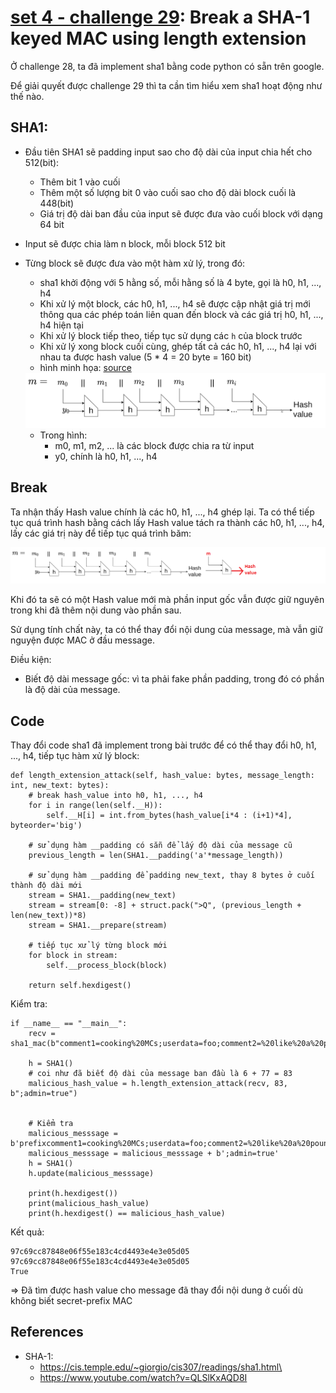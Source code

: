 # **[set 4 - challenge 29](https://cryptopals.com/sets/4/challenges/29): Break a SHA-1 keyed MAC using length extension**

Ở challenge 28, ta đã implement sha1 bằng code python có sẵn trên google.

Để giải quyết được challenge 29 thì ta cần tìm hiểu xem sha1 hoạt động như thế nào.
## SHA1: 
- Đầu tiên SHA1 sẽ padding input sao cho độ dài của input chia hết cho 512(bit):
    - Thêm bit 1 vào cuối
    - Thêm một số lượng bit 0 vào cuối sao cho độ dài block cuối là 448(bit)
    - Giá trị độ dài ban đầu của input sẽ được đưa vào cuối block với dạng 64 bit
- Input sẽ được chia làm n block, mỗi block 512 bit
- Từng block sẽ được đưa vào một hàm xử lý, trong đó:
    - sha1 khởi động với 5 hằng số, mỗi hằng số là 4 byte, gọi là h0, h1, ..., h4
    - Khi xử lý một block, các h0, h1, ..., h4 sẽ được cập nhật giá trị mới thông qua các phép toán liên quan đến block và các giá trị h0, h1, ..., h4 hiện tại
    - Khi xử lý block tiếp theo, tiếp tục sử dụng các `h` của block trước
    - Khi xử lý xong block cuối cùng, ghép tất cả các h0, h1, ..., h4 lại với nhau ta được hash value (5 * 4 = 20 byte = 160 bit)
    - hình minh họa: [source](https://www.youtube.com/watch?v=QLSlKxAQD8I)

    <img src="pictures/sha1.png">

    - Trong hình:
        - m0, m1, m2, ... là các block được chia ra từ input
        - y0, chính là h0, h1, ..., h4

## Break
Ta nhận thấy Hash value chính là các h0, h1, ..., h4 ghép lại. Ta có thể tiếp tục quá trình hash bằng cách lấy Hash value tách ra thành các h0, h1, ..., h4, lấy các giá trị này để tiếp tục quá trình băm:

<img src="pictures/sha1_challenge29.png">

Khi đó ta sẽ có một Hash value mới mà phần input gốc vẫn được giữ nguyên trong khi đã thêm nội dung vào phần sau. 

Sử dụng tính chất này, ta có thể thay đổi nội dung của message, mà vẫn giữ nguyện được MAC ở đầu message.

Điều kiện:
- Biết độ dài message gốc: vì ta phải fake phần padding, trong đó có phần là độ dài của message.


## Code
Thay đổi code sha1 đã implement trong bài trước để có thể thay đổi h0, h1, ..., h4, tiếp tục hàm xử lý block:
```
def length_extension_attack(self, hash_value: bytes, message_length: int, new_text: bytes):
    # break hash_value into h0, h1, ..., h4
    for i in range(len(self.__H)):
        self.__H[i] = int.from_bytes(hash_value[i*4 : (i+1)*4], byteorder='big')

    # sử dụng hàm __padding có sẵn để lấy độ dài của message cũ
    previous_length = len(SHA1.__padding('a'*message_length))

    # sử dụng hàm __padding để padding new_text, thay 8 bytes ở cuối thành độ dài mới
    stream = SHA1.__padding(new_text)
    stream = stream[0: -8] + struct.pack(">Q", (previous_length + len(new_text))*8)
    stream = SHA1.__prepare(stream)

    # tiếp tục xử lý từng block mới
    for block in stream:
        self.__process_block(block)

    return self.hexdigest()
```
Kiểm tra:
```
if __name__ == "__main__":
    recv = sha1_mac(b"comment1=cooking%20MCs;userdata=foo;comment2=%20like%20a%20pound%20of%20bacon")
    
    h = SHA1()
    # coi như đã biết độ dài của message ban đầu là 6 + 77 = 83
    malicious_hash_value = h.length_extension_attack(recv, 83, b";admin=true")


    # Kiểm tra
    malicious_messsage = b'prefixcomment1=cooking%20MCs;userdata=foo;comment2=%20like%20a%20pound%20of%20bacon\x80\x00\x00\x00\x00\x00\x00\x00\x00\x00\x00\x00\x00\x00\x00\x00\x00\x00\x00\x00\x00\x00\x00\x00\x00\x00\x00\x00\x00\x00\x00\x00\x00\x00\x00\x00\x00\x00\x00\x00\x00\x00\x00\x02\x98'
    malicious_messsage = malicious_messsage + b';admin=true'
    h = SHA1()
    h.update(malicious_messsage)

    print(h.hexdigest())
    print(malicious_hash_value)
    print(h.hexdigest() == malicious_hash_value)
```
Kết quả:
```
97c69cc87848e06f55e183c4cd4493e4e3e05d05
97c69cc87848e06f55e183c4cd4493e4e3e05d05
True
```
=> Đã tìm được hash value cho message đã thay đổi nội dung ở cuối dù không biết secret-prefix MAC


## References
- SHA-1:
    - https://cis.temple.edu/~giorgio/cis307/readings/sha1.html\
    - https://www.youtube.com/watch?v=QLSlKxAQD8I